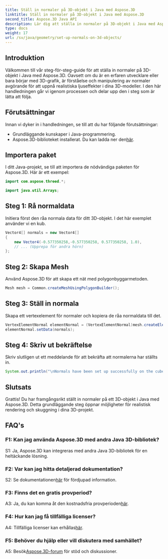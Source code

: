 ```yaml
---
title: Ställ in normaler på 3D-objekt i Java med Aspose.3D
linktitle: Ställ in normaler på 3D-objekt i Java med Aspose.3D
second_title: Aspose.3D Java API
description: Lär dig att ställa in normaler på 3D-objekt i Java med Aspose.3D. Förbättra din grafik med denna omfattande handledning.
type: docs
weight: 17
url: /sv/java/geometry/set-up-normals-on-3d-objects/
---
```

## Introduktion

Välkommen till vår steg-för-steg-guide för att ställa in normaler på 3D-objekt i Java med Aspose.3D. Oavsett om du är en erfaren utvecklare eller bara börjar med 3D-grafik, är förståelse och manipulering av normaler avgörande för att uppnå realistiska ljuseffekter i dina 3D-modeller. I den här handledningen går vi igenom processen och delar upp den i steg som är lätta att följa.

## Förutsättningar

Innan vi dyker in i handledningen, se till att du har följande förutsättningar:

- Grundläggande kunskaper i Java-programmering.
-  Aspose.3D-biblioteket installerat. Du kan ladda ner den[här](https://releases.aspose.com/3d/java/).

## Importera paket

I ditt Java-projekt, se till att importera de nödvändiga paketen för Aspose.3D. Här är ett exempel:

```java
import com.aspose.threed.*;

import java.util.Arrays;
```

## Steg 1: Rå normaldata

Initiera först den råa normala data för ditt 3D-objekt. I det här exemplet använder vi en kub.

```java
Vector4[] normals = new Vector4[]
{
    new Vector4(-0.577350258,-0.577350258, 0.577350258, 1.0),
    // ... (Upprepa för andra hörn)
};

```

## Steg 2: Skapa Mesh

Använd Aspose.3D för att skapa ett nät med polygonbyggarmetoden.

```java
Mesh mesh = Common.createMeshUsingPolygonBuilder();
```

## Steg 3: Ställ in normala

Skapa ett vertexelement för normaler och kopiera de råa normaldata till det.

```java
VertexElementNormal elementNormal = (VertexElementNormal)mesh.createElement(VertexElementType.NORMAL, MappingMode.CONTROL_POINT, ReferenceMode.DIRECT);
elementNormal.setData(normals);
```

## Steg 4: Skriv ut bekräftelse

Skriv slutligen ut ett meddelande för att bekräfta att normalerna har ställts in.

```java
System.out.println("\nNormals have been set up successfully on the cube.");
```

## Slutsats

Grattis! Du har framgångsrikt ställt in normaler på ett 3D-objekt i Java med Aspose.3D. Detta grundläggande steg öppnar möjligheter för realistisk rendering och skuggning i dina 3D-projekt.

## FAQ's

### F1: Kan jag använda Aspose.3D med andra Java 3D-bibliotek?

S1: Ja, Aspose.3D kan integreras med andra Java 3D-bibliotek för en heltäckande lösning.

### F2: Var kan jag hitta detaljerad dokumentation?

 S2: Se dokumentationen[här](https://reference.aspose.com/3d/java/) för fördjupad information.

### F3: Finns det en gratis provperiod?

 A3: Ja, du kan komma åt den kostnadsfria provperioden[här](https://releases.aspose.com/).

### F4: Hur kan jag få tillfälliga licenser?

 A4: Tillfälliga licenser kan erhållas[här](https://purchase.aspose.com/temporary-license/).

### F5: Behöver du hjälp eller vill diskutera med samhället?

A5: Besök[Aspose.3D-forum](https://forum.aspose.com/c/3d/18) för stöd och diskussioner.
